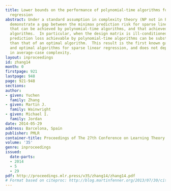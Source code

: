 ```yaml
---
title: Lower bounds on the performance of polynomial-time algorithms for sparse linear
  regression
abstract: Under a standard assumption in complexity theory (NP not in P/poly), we
  demonstrate a gap between the minimax prediction risk for sparse linear regression
  that can be achieved by polynomial-time algorithms, and that achieved by optimal
  algorithms.  In particular, when the design matrix is ill-conditioned, the minimax
  prediction loss achievable by polynomial-time algorithms can be substantially greater
  than that of an optimal algorithm.  This result is the first known gap between polynomial
  and optimal algorithms for sparse linear regression, and does not depend on conjectures
  in average-case complexity.
layout: inproceedings
id: zhang14
month: 0
firstpage: 921
lastpage: 948
page: 921-948
sections: 
author:
- given: Yuchen
  family: Zhang
- given: Martin J.
  family: Wainwright
- given: Michael I.
  family: Jordan
date: 2014-05-29
address: Barcelona, Spain
publisher: PMLR
container-title: Proceedings of The 27th Conference on Learning Theory
volume: '35'
genre: inproceedings
issued:
  date-parts:
  - 2014
  - 5
  - 29
pdf: http://proceedings.mlr.press/v35/zhang14/zhang14.pdf
# Format based on citeproc: http://blog.martinfenner.org/2013/07/30/citeproc-yaml-for-bibliographies/
---
```

